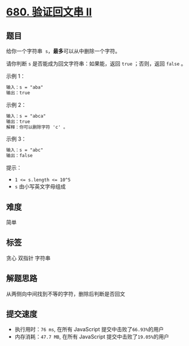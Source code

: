 # [680. 验证回文串 II](https://leetcode.cn/problems/valid-palindrome-ii/)

## 题目

给你一个字符串  `s`，**最多**可以从中删除一个字符。

请你判断 `s` 是否能成为回文字符串：如果能，返回 `true` ；否则，返回 `false` 。

示例 1：

```txt
输入：s = "aba"
输出：true
```

示例 2：

```txt
输入：s = "abca"
输出：true
解释：你可以删除字符 'c' 。
```

示例 3：

```txt
输入：s = "abc"
输出：false
```

提示：

- `1 <= s.length <= 10^5`
- `s` 由小写英文字母组成

## 难度

简单

## 标签

贪心 双指针 字符串

## 解题思路

从两侧向中间找到不等的字符，删除后判断是否回文

## 提交速度

- 执行用时：`76 ms`, 在所有 JavaScript 提交中击败了`66.93%`的用户
- 内存消耗：`47.7 MB`, 在所有 JavaScript 提交中击败了`19.05%`的用户
